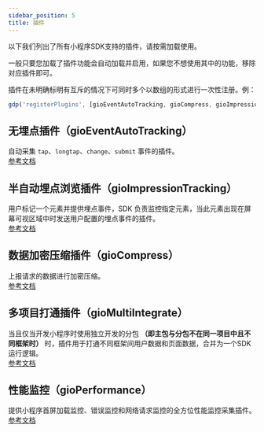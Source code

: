 ```yaml
---
sidebar_position: 5
title: 插件
---
```


以下我们列出了所有小程序SDK支持的插件，请按需加载使用。

一般只要您加载了插件功能会自动加载并启用，如果您不想使用其中的功能，移除对应插件即可。

插件在未明确标明有互斥的情况下可同时多个以数组的形式进行一次性注册。例：

```js
gdp('registerPlugins', [gioEventAutoTracking, gioCompress, gioImpressionTracking]);
```

## 无埋点插件（gioEventAutoTracking）

自动采集 `tap`、`longtap`、`change`、`submit` 事件的插件。<br />
[参考文档](/docs/miniprogram/3.8/plugins/eventAutoTracking)

## 半自动埋点浏览插件（gioImpressionTracking）

用户标记一个元素并提供埋点事件，SDK 负责监控指定元素，当此元素出现在屏幕可视区域中时发送用户配置的埋点事件的插件。<br/>
[参考文档](/docs/miniprogram/3.8/plugins/impressionTracking)

## 数据加密压缩插件（gioCompress）

上报请求的数据进行加密压缩。<br />
[参考文档](/docs/miniprogram/3.8/plugins/compress)

## 多项目打通插件（gioMultiIntegrate）

当且仅当开发小程序时使用独立开发的分包 **（即主包与分包不在同一项目中且不同框架时）** 时，插件用于打通不同框架间用户数据和页面数据，合并为一个SDK运行逻辑。<br />
[参考文档](/docs/miniprogram/3.8/plugins/multiIntegrate)

## 性能监控（gioPerformance）

提供小程序首屏加载监控、错误监控和网络请求监控的全方位性能监控采集插件。<br/>
[参考文档](/docs/miniprogram/3.8/plugins/performance)
